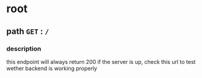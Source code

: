 # root
## path `GET` : `/`

### description
this endpoint will always return 200 if the server is up, check this url to test wether backend is working properly
